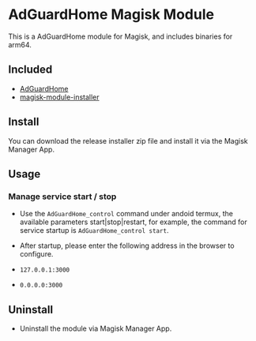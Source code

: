 # AdGuardHome Magisk Module
 
  This is a AdGuardHome module for Magisk, and includes binaries for arm64.
## Included
* [AdGuardHome](<https://github.com/AdguardTeam/AdGuardHome/releases/latest>)
* [magisk-module-installer](<https://github.com/topjohnwu/magisk-module-installer>)

## Install

You can download the release installer zip file and install it via the Magisk Manager App.

## Usage

### Manage service start / stop

* Use the `AdGuardHome_control` command under andoid termux, the available parameters start|stop|restart, for example, the command for service startup is `AdGuardHome_control start`.

* After startup, please enter the following address in the browser to configure.

* `127.0.0.1:3000`

* `0.0.0.0:3000`

## Uninstall

* Uninstall the module via Magisk Manager App.
